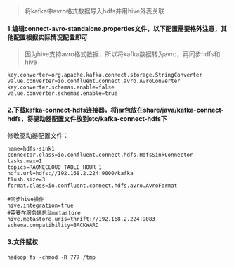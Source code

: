 > 将kafka中avro格式数据导入hdfs并用hive外表关联

#### 1.编辑**connect-avro-standalone.properties**文件，以下配置需要格外注意，其他配置根据实际情况配置即可

> 因为hive支持avro格式数据，所以将kafka数据转为avro，再同步hdfs和hive

```properties
key.converter=org.apache.kafka.connect.storage.StringConverter
value.converter=io.confluent.connect.avro.AvroConverter
key.converter.schemas.enable=false
value.converter.schemas.enable=true
```

#### 2.下载kafka-connect-hdfs连接器，将jar包放在share/java/kafka-connect-hdfs，将驱动器配置文件放到etc/kafka-connect-hdfs下

修改驱动器配置文件：

```properties
name=hdfs-sink1
connector.class=io.confluent.connect.hdfs.HdfsSinkConnector
tasks.max=1
topics=RAONECLOUD_TABLE_HOUR_1
hdfs.url=hdfs://192.168.2.224:9000/kafka
flush.size=3
format.class=io.confluent.connect.hdfs.avro.AvroFormat

#同步hive操作
hive.integration=true
#需要在服务端启动metastore
hive.metastore.uris=thrift://192.168.2.224:9083
schema.compatibility=BACKWARD
```

#### 3.文件赋权

```shell
hadoop fs -chmod -R 777 /tmp
```

